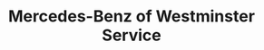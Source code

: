 ---
title: "Mercedes-Benz of Westminster Service"
url: /westminster/mercedes-benz-of-westminster-service/
shop: car
---